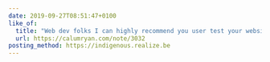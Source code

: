 ```yaml
---
date: 2019-09-27T08:51:47+0100
like_of:
  title: "Web dev folks I can highly recommend you user test your websites…"
  url: https://calumryan.com/note/3032
posting_method: https://indigenous.realize.be
---
```

